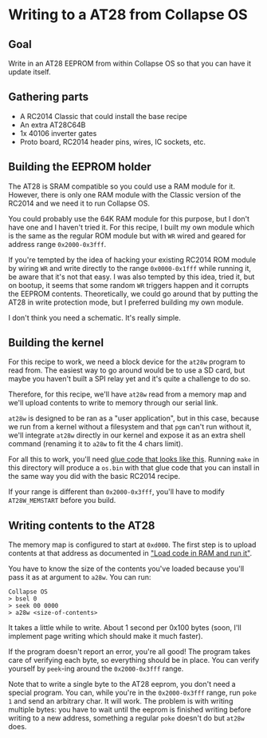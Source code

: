 # Writing to a AT28 from Collapse OS

## Goal

Write in an AT28 EEPROM from within Collapse OS so that you can have it update
itself.

## Gathering parts

* A RC2014 Classic that could install the base recipe
* An extra AT28C64B
* 1x 40106 inverter gates
* Proto board, RC2014 header pins, wires, IC sockets, etc.

## Building the EEPROM holder

The AT28 is SRAM compatible so you could use a RAM module for it. However,
there is only one RAM module with the Classic version of the RC2014 and we
need it to run Collapse OS.

You could probably use the 64K RAM module for this purpose, but I don't have one
and I haven't tried it. For this recipe, I built my own module which is the same
as the regular ROM module but with `WR` wired and geared for address range
`0x2000-0x3fff`.

If you're tempted by the idea of hacking your existing RC2014 ROM module by
wiring `WR` and write directly to the range `0x0000-0x1fff` while running it,
be aware that it's not that easy. I was also tempted by this idea, tried it,
but on bootup, it seems that some random `WR` triggers happen and it corrupts
the EEPROM contents. Theoretically, we could go around that by putting the AT28
in write protection mode, but I preferred building my own module.

I don't think you need a schematic. It's really simple.

## Building the kernel

For this recipe to work, we need a block device for the `at28w` program to read
from. The easiest way to go around would be to use a SD card, but maybe you
haven't built a SPI relay yet and it's quite a challenge to do so.

Therefore, for this recipe, we'll have `at28w` read from a memory map and we'll
upload contents to write to memory through our serial link.

`at28w` is designed to be ran as a "user application", but in this case, because
we run from a kernel without a filesystem and that `pgm` can't run without it,
we'll integrate `at28w` directly in our kernel and expose it as an extra shell
command (renaming it to `a28w` to fit the 4 chars limit).

For all this to work, you'll need [glue code that looks like this](glue.asm).
Running `make` in this directory will produce a `os.bin` with that glue code
that you can install in the same way you did with the basic RC2014 recipe.

If your range is different than `0x2000-0x3fff`, you'll have to modify
`AT28W_MEMSTART` before you build.

## Writing contents to the AT28

The memory map is configured to start at `0xd000`. The first step is to upload
contents at that address as documented in ["Load code in RAM and run it"][load].

You have to know the size of the contents you've loaded because you'll pass it
as at argument to `a28w`. You can run:

    Collapse OS
    > bsel 0
    > seek 00 0000
    > a28w <size-of-contents>

It takes a little while to write. About 1 second per 0x100 bytes (soon, I'll
implement page writing which should make it much faster).

If the program doesn't report an error, you're all good! The program takes care
of verifying each byte, so everything should be in place. You can verify
yourself by `peek`-ing around the `0x2000-0x3fff` range.

Note that to write a single byte to the AT28 eeprom, you don't need a special
program. You can, while you're in the `0x2000-0x3fff` range, run `poke 1` and
send an arbitrary char. It will work. The problem is with writing multiple
bytes: you have to wait until the eeprom is finished writing before writing to
a new address, something a regular `poke` doesn't do but `at28w` does.

[load]: ../../../doc/load-run-code.md

